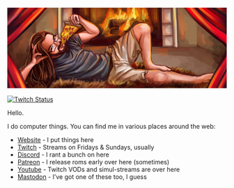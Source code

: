 <p align="center"><img src="https://raw.githubusercontent.com/zorchenhimer/zorchenhimer/master/github-banner.png" /></p>

<p><a href="https://www.twitch.tv/zorchenhimer" target="_blank"><img alt="Twitch Status" src="https://img.shields.io/twitch/status/zorchenhimer?style=for-the-badge"></a></p>

Hello.

I do computer things. You can find me in various places around the web:

* [Website](https://zorchenhimer.com) - I put things here
* [Twitch](https://www.twitch.tv/zorchenhimer) - Streams on Fridays & Sundays, usually
* [Discord](https://discord.gg/d5tpRSx) - I rant a bunch on here
* [Patreon](https://www.patreon.com/Zorchenhimer) - I release roms early over here (sometimes)
* [Youtube](https://www.youtube.com/@Zorchenhimer) - Twitch VODs and simul-streams are over here
* [Mastodon](https://mastodon.social/@Zorchenhimer) - I’ve got one of these too, I guess
